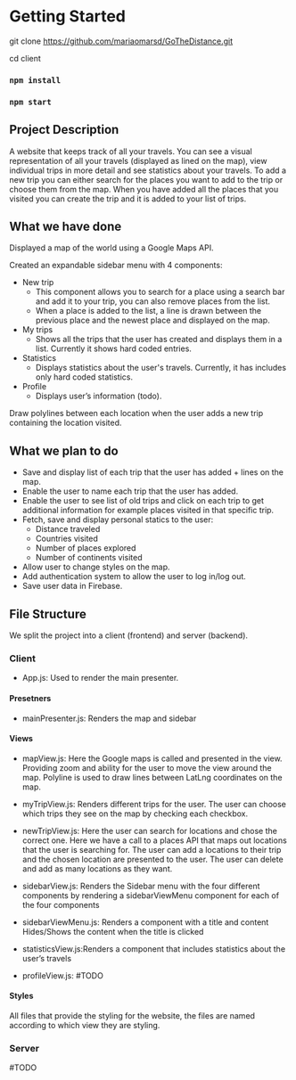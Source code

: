 # Getting Started

git clone https://github.com/mariaomarsd/GoTheDistance.git

cd client

### `npm install`
### `npm start`

## Project Description 

A website that keeps track of all your travels. You can see a visual representation of all your travels (displayed as lined on the map), view individual trips in more detail and see statistics about your travels. To add a new trip you can either search for the places you want to add to the trip or choose them from the map. When you have added all the places that you visited you can create the trip and it is added to your list of trips. 

## What we have done

Displayed a map of the world using a Google Maps API.

Created an expandable sidebar menu with 4 components:
- New trip
    - This component allows you to search for a place using a search bar and add it to your trip, you can also remove places from the list.
    - When a place is added to the list, a line is drawn between the previous place and the newest place and displayed on the map.
- My trips
    - Shows all the trips that the user has created and displays them in a list. Currently it shows hard coded entries. 
- Statistics
    - Displays statistics about the user's travels. Currently, it has includes only hard coded statistics.
- Profile
    - Displays user’s information (todo).

Draw polylines between each location when the user adds a new trip containing the location visited. 


## What we plan to do

- Save and display list of each trip that the user has added + lines on the map.
- Enable the user to name each trip that the user has added.
- Enable the user to see list of old trips and click on each trip to get additional information for example places visited in that specific trip.
- Fetch, save and display personal statics to the user: 
    - Distance traveled 
    - Countries visited 
    - Number of places explored 
    - Number of continents visited
- Allow user to change styles on the map.
- Add authentication system to allow the user to log in/log out.
- Save user data in Firebase. 

## File Structure

We split the project into a client (frontend) and server (backend).

### Client

- App.js: Used to render the main presenter.

#### Presetners

- mainPresenter.js: Renders the map and sidebar 

#### Views

- mapView.js: Here the Google maps is called and presented in the view. Providing zoom and ability for the user to move the view around the map. Polyline is used to draw lines between LatLng coordinates on the map. 

- myTripView.js: Renders different trips for the user. The user can choose which trips they see on the map by checking each checkbox.

- newTripView.js: Here the user can search for locations and chose the correct one. Here we have a call to a places API that maps out locations that the user is searching for. The user can add a locations to their trip and the chosen location are presented to the user. The user can delete and add as many locations as they want.

- sidebarView.js: Renders the Sidebar menu with the four different components by rendering a sidebarViewMenu component for each of the four components

- sidebarViewMenu.js: Renders a component with a title and content
Hides/Shows the content when the title is clicked

- statisticsView.js:Renders a component that includes statistics about the user’s travels

- profileView.js: #TODO

#### Styles

All files that provide the styling for the website, the files are named according to which view they are styling.

### Server

#TODO